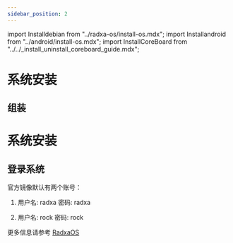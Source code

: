 ```yaml
---
sidebar_position: 2
---
```


import Installdebian from "../radxa-os/install-os.mdx";
import Installandroid from "../android/install-os.mdx";
import InstallCoreBoard from "../../\_install_uninstall_coreboard_guide.mdx";

# 系统安装

## 组装

<InstallCoreBoard />

# 系统安装

<Tabs queryString="target">
  <TabItem value="Radxa-OS" label="Radxa-os">

<Installdebian />

  </TabItem>
  <TabItem value="Android" label="Android">

<Installandroid />

  </TabItem>
</Tabs>

## 登录系统

官方镜像默认有两个账号：

1. 用户名: radxa 密码: radxa

2. 用户名: rock 密码: rock

更多信息请参考 [RadxaOS](../radxa-os)
